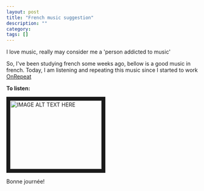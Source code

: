 ```yaml
---
layout: post
title: "French music suggestion"
description: ""
category: 
tags: []
---
```


I love music, really may consider me a 'person addicted to music' 

So, I've been studying french some weeks ago, bellow is a good music in french. Today, I am listening and repeating this music since I started to work 
[OnRepeat](https://listenonrepeat.com/?v=gj7ijv_Si5k#Lefa_-_20_ans_(Clip_officiel))

**To listen:** 

<a href="http://www.youtube.com/watch?feature=player_embedded&v=gj7ijv_Si5k
" target="_blank"><img src="http://img.youtube.com/vi/gj7ijv_Si5k/0.jpg" 
alt="IMAGE ALT TEXT HERE" width="240" height="180" border="10" /></a>

Bonne journée! 